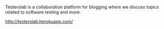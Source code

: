 Testerslab is a collaboration platform for blogging where we discuss topics related to software testing and more.

http://testerslab.herokuapp.com/
